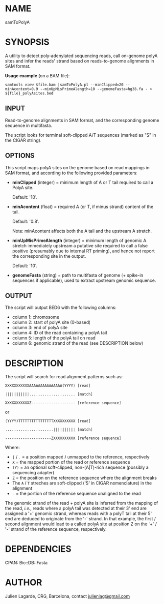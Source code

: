 # NAME

samToPolyA

# SYNOPSIS

A utility to detect poly-adenylated sequencing reads, call on-genome polyA sites and infer the reads' strand based on reads-to-genome alignments in SAM format.

**Usage example** (on a BAM file):

`samtools view $file.bam |samToPolyA.pl --minClipped=20 --minAcontent=0.9 --minUpMisPrimeAlength=10 --genomeFasta=hg38.fa - > ${file}_polyAsites.bed`

## INPUT

Read-to-genome alignments in SAM format, and the corresponding genome sequence in multifasta.

The script looks for terminal soft-clipped A/T sequences (marked as "S" in the CIGAR string).

## OPTIONS

This script maps polyA sites on the genome based on read mappings in SAM format, and according to the following provided parameters:

- **minClipped** (integer) = minimum length of A or T tail required to call a PolyA site.

    Default: '10'.

- **minAcontent** (float) = required A (or T, if minus strand) content of the tail.

    Default: '0.8'.

    Note: minAcontent affects both the A tail and the upstream A stretch.

- **minUpMisPrimeAlength** (integer) = minimum length of genomic A stretch immediately upstream a putative site required to call a false positive (presumably due to internal RT priming), and hence not report the corresponding site in the output.

    Default: '10'.

- **genomeFasta** (string) = path to multifasta of genome (+ spike-in sequences if applicable), used to extract upstream genomic sequence.

## OUTPUT

The script will output BED6 with the following columns:

- column 1: chromosome
- column 2: start of polyA site (0-based)
- column 3: end of polyA site
- column 4: ID of the read containing a polyA tail
- column 5: length of the polyA tail on read
- column 6: genomic strand of the read (see DESCRIPTION below)

# DESCRIPTION

The script will search for read alignment patterns such as:

`XXXXXXXXXXXAAAAAAAAAAAAAAA(YYYY) [read]`

`|||||||||||..................... [match]`

`XXXXXXXXXXXZ-------------------- [reference sequence]`

or

`(YYYY)TTTTTTTTTTTTTTTTXXXXXXXXXX [read]`

`......................|||||||||| [match]`

`---------------------ZXXXXXXXXXX [reference sequence]`

Where:

- `|` / `.` = a position mapped / unmapped to the reference, respectively
- `X` = the mapped portion of the read or reference sequence
- `(Y)` = an optional soft-clipped, non-(A|T)-rich sequence (possibly a sequencing adapter)
- `Z` = the position on the reference sequence where the alignment breaks
- The `A` / `T` streches are soft-clipped ('S' in CIGAR nomenclature) in the alignment
- `-` = the portion of the reference sequence unaligned to the read

The genomic strand of the read + polyA site is inferred from the mapping of the read, _i.e._, reads where a polyA tail was detected at their 3' end are assigned a '+' genomic strand, whereas reads with a polyT tail at their 5' end are deduced to originate from the '-' strand. In that example, the first / second alignment would lead to a called polyA site at position Z on the '+' / '-' strand of the reference sequence, respectively.

# DEPENDENCIES

CPAN: Bio::DB::Fasta

# AUTHOR

Julien Lagarde, CRG, Barcelona, contact julienlag@gmail.com
